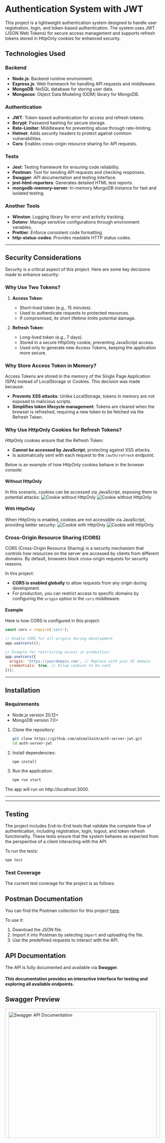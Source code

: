 # Authentication System with JWT

This project is a lightweight authentication system designed to handle user registration, login, and token-based authentication. The system uses JWT (JSON Web Tokens) for secure access management and supports refresh tokens stored in HttpOnly cookies for enhanced security.

## Technologies Used

### Backend
- **Node.js**: Backend runtime environment.
- **Express.js**: Web framework for handling API requests and middleware.
- **MongoDB**: NoSQL database for storing user data.
- **Mongoose**: Object Data Modeling (ODM) library for MongoDB.

### Authentication
- **JWT**: Token-based authentication for access and refresh tokens.
- **Bcrypt**: Password hashing for secure storage.
- **Rate-Limiter**: Middleware for preventing abuse through rate-limiting.
- **Helmet**: Adds security headers to protect against common vulnerabilities.
- **Cors**: Enables cross-origin resource sharing for API requests.

### Tests
- **Jest**: Testing framework for ensuring code reliability.
- **Postman**: Tool for sending API requests and checking responses.
- **Swagger**: API documentation and testing interface.
- **jest-html-reporters**: Generates detailed HTML test reports.
- **mongodb-memory-server**: In-memory MongoDB instance for fast and isolated testing.

### Another Tools
- **Winston**: Logging library for error and activity tracking.
- **Dotenv**: Manage sensitive configurations through environment variables.
- **Prettier**: Enforce consistent code formatting.
- **http-status-codes**: Provides readable HTTP status codes.

---
## Security Considerations

Security is a critical aspect of this project. Here are some key decisions made to enhance security:

### Why Use Two Tokens?
1. **Access Token**:
   - Short-lived token (e.g., 15 minutes).
   - Used to authenticate requests to protected resources.
   - If compromised, its short lifetime limits potential damage.

2. **Refresh Token**:
   - Long-lived token (e.g., 7 days).
   - Stored in a secure HttpOnly cookie, preventing JavaScript access.
   - Used only to generate new Access Tokens, keeping the application more secure.

### Why Store Access Token in Memory?
Access Tokens are stored in the memory of the Single Page Application (SPA) instead of LocalStorage or Cookies. This decision was made because:
- **Prevents XSS attacks**: Unlike LocalStorage, tokens in memory are not exposed to malicious scripts.
- **Simplifies token lifecycle management**: Tokens are cleared when the browser is refreshed, requiring a new token to be fetched via the Refresh Token.

### Why Use HttpOnly Cookies for Refresh Tokens?
HttpOnly cookies ensure that the Refresh Token:
- **Cannot be accessed by JavaScript**, protecting against XSS attacks.
- Is automatically sent with each request to the `/auth/refresh` endpoint.

Below is an example of how HttpOnly cookies behave in the browser console:

#### Without HttpOnly
In this scenario, cookies can be accessed via JavaScript, exposing them to potential attacks:
![Cookie without HttpOnly](docs/images/httpOnly-false.png)
![Cookie without HttpOnly](docs/images/cookie.png)

#### With HttpOnly
When HttpOnly is enabled, cookies are not accessible via JavaScript, providing better security:
![Cookie with HttpOnly](docs/images/httpOnly-True.png)
![Cookie witt HttpOnly](docs/images/httpOnly-cookie.png)

### Cross-Origin Resource Sharing (CORS)
CORS (Cross-Origin Resource Sharing) is a security mechanism that controls how resources on the server are accessed by clients from different domains. By default, browsers block cross-origin requests for security reasons.

In this project:
- **CORS is enabled globally** to allow requests from any origin during development.
- For production, you can restrict access to specific domains by configuring the `origin` option in the `cors` middleware.

#### Example
Here is how CORS is configured in this project:
```javascript
const cors = require('cors');

// Enable CORS for all origins during development
app.use(cors());

// Example for restricting access in production:
app.use(cors({
  origin: 'https://yourdomain.com', // Replace with your UI domain
  credentials: true, // Allow cookies to be sent
}));
```
---

## Installation
### Requirements
- Node.js version 20.12+
- MongoDB version 7.0+
1. Clone the repository:

   ```bash
   git clone https://github.com/adimalka14/auth-server-jwt.git
   cd auth-server-jwt

2. Install dependencies:

   ```bash
   npm install
3. Run the application: 
    ```bash
    npm run start

The app will run on http://localhost:3000.

---
---
## Testing
The project includes End-to-End tests that validate the complete flow of authentication, including registration, login, logout, and token refresh functionality. These tests ensure that the system behaves as expected from the perspective of a client interacting with the API.
  
 To run the tests:

   ```bash
   npm test
```
### Test Coverage
The current test coverage for the project is as follows:

## Postman Documentation

You can find the Postman collection for this project [here](docs/postman/jwtserver.postman_collection.json).

To use it:
1. Download the JSON file.
2. Import it into Postman by selecting `Import` and uploading the file.
3. Use the predefined requests to interact with the API.


## API Documentation

The API is fully documented and available via **Swagger**.  

#### This documentation provides an interactive interface for testing and exploring all available endpoints.
## Swagger Preview

<div style="max-height: 400px; overflow-y: scroll; border: 1px solid #ccc; padding: 10px;">
    <img src="docs/images/api-docs.png" alt="Swagger API Documentation" style="width: 100%; height: auto;">
</div>
